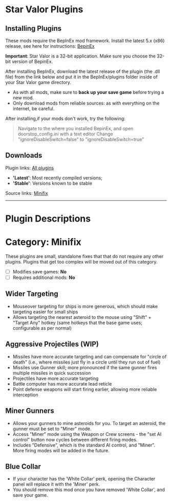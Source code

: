 Star Valor Plugins
===

Installing Plugins
---
These mods require the BepInEx mod framework.
Install the latest 5.x (x86) release, see here for instructions: [BepinEx](https://docs.bepinex.dev/articles/user_guide/installation/index.html)

**Important**: Star Valor is a 32-bit application. Make sure you choose the 32-bit version of BepinEx.

After installing BepInEx, download the latest release of the plugin (the .dll file) from the link below and put it in the BepInEx/plugins folder inside of your Star Valor game directory.

* As with all mods, make sure to **back up your save game** before trying a new mod.
* Only download mods from reliable sources: as with everything on the internet, be careful.

After installing,if your mods don't work, try the following:
> Navigate to the where you installed BepinEx, and open doorstop_config.ini with a text editor
> Change "ignoreDisableSwitch=false" to "ignoreDisableSwitch=true"

Downloads
---
Plugin links: [All plugins](https://www.dropbox.com/sh/bn4kfjyousemti0/AAAQMEH73Icp3-Yvi-WtwREZa?dl=0)
* **'Latest'**: Most recently compiled versions; 
* **'Stable'**: Versions known to be stable

Source links: [Minifix](https://github.com/Technological-Singularity/Star-Valor---Minifix)

---

Plugin Descriptions
===

Category: Minifix
===

These plugins are small, standalone fixes that that do not require any other plugins. Plugins that get too complex will be moved out of this category.

- [ ] Modifies save games: **No**
- [ ] Requires additional mods: **No**

Wider Targeting
---
* Mouseover targeting for ships is more generous, which should make targeting easier for small ships
* Allows targeting the nearest asteroid to the mouse using "Shift" + "Target Any" hotkey (same hotkeys that the base game uses; configurable as per normal)

Aggressive Projectiles (WIP)
---
* Missiles have more accurate targeting and can compensate for "circle of death" (i.e., where missiles just fly in a circle until they run out of fuel)
* Missiles use Gunner skill; more pronounced if the same gunner fires multiple missiles in quick succession
* Projectiles have more accurate targeting
* Battle computer has more accurate lead reticle
* Point defense weapons will start firing earlier, allowing more reliable interception

Miner Gunners
---
* Allows your gunners to mine asteroids for you. To target an asteroid, the gunner must be set to "Miner" mode. 
* Access "Miner" mode using the Weapon or Crew screens - the "set AI control" button now cycles between different firing modes.
* Includes "Defensive", which is the standard AI control, and "Miner". More firing modes will be added in the future.

Blue Collar
---
* If your character has the 'White Collar' perk, opening the Character panel will replace it with the 'Miner' perk.
* You should remove this mod once you have removed 'White Collar', and save your game.
